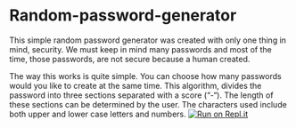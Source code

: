 # Random-password-generator
This simple random password generator was created with only one thing in mind, security. We must keep in mind many passwords and most of the time, those passwords, are not secure because a human created.

The way this works is quite simple. You can choose how many passwords would you like to create at the same time. This algorithm, divides the password into three sections separated with a score (“-“). The length of these sections can be determined by the user. The characters used include both upper and lower case letters and numbers.
[![Run on Repl.it](https://repl.it/badge/github/Martinpc4/Random-password-generator)](https://repl.it/github/Martinpc4/Random-password-generator)